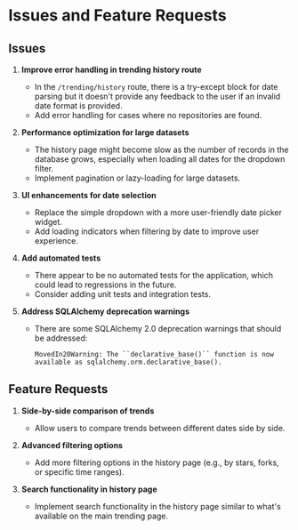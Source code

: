 # Issues and Feature Requests

## Issues

1. **Improve error handling in trending history route**
   - In the `/trending/history` route, there is a try-except block for date parsing but it doesn't provide any feedback to the user if an invalid date format is provided.
   - Add error handling for cases where no repositories are found.

2. **Performance optimization for large datasets**
   - The history page might become slow as the number of records in the database grows, especially when loading all dates for the dropdown filter.
   - Implement pagination or lazy-loading for large datasets.

3. **UI enhancements for date selection**
   - Replace the simple dropdown with a more user-friendly date picker widget.
   - Add loading indicators when filtering by date to improve user experience.

4. **Add automated tests**
   - There appear to be no automated tests for the application, which could lead to regressions in the future.
   - Consider adding unit tests and integration tests.

5. **Address SQLAlchemy deprecation warnings**
   - There are some SQLAlchemy 2.0 deprecation warnings that should be addressed:
     ```
     MovedIn20Warning: The ``declarative_base()`` function is now available as sqlalchemy.orm.declarative_base().
     ```

## Feature Requests

1. **Side-by-side comparison of trends**
   - Allow users to compare trends between different dates side by side.

2. **Advanced filtering options**
   - Add more filtering options in the history page (e.g., by stars, forks, or specific time ranges).

3. **Search functionality in history page**
   - Implement search functionality in the history page similar to what's available on the main trending page.